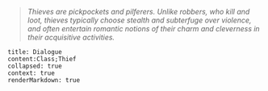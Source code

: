 > *Thieves are pickpockets and pilferers. Unlike robbers, who kill and loot, thieves typically choose stealth and subterfuge over violence, and often entertain romantic notions of their charm and cleverness in their acquisitive activities.*
```query
title: Dialogue
content:Class;Thief
collapsed: true
context: true
renderMarkdown: true
```